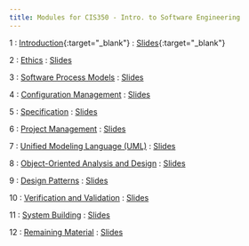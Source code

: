```yaml
---
title: Modules for CIS350 - Intro. to Software Engineering
---
```


1
: [Introduction](../assets/slides/CIS350-1-Introduction.pdf){:target="_blank"}
  : [Slides](../assets/slides/CIS350-1-Introduction.pdf){:target="_blank"}

2
: [Ethics](#)
  : [Slides](#) 


3
: [Software Process Models](#)
  : [Slides](#)

4
: [Configuration Management](#)
  : [Slides](#)

5
: [Specification](#)
  : [Slides](#)

6
: [Project Management](#)
  : [Slides](#)

7
: [Unified Modeling Language (UML)](#)
  : [Slides](#)

8
: [Object-Oriented Analysis and Design](#)
  : [Slides](#)

9
: [Design Patterns](#)
  : [Slides](#)

10
: [Verification and Validation](#)
  : [Slides](#)

11
: [System Building](#)
  : [Slides](#)

12
: [Remaining Material](#)
  : [Slides](#)